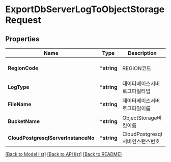 # ExportDbServerLogToObjectStorageRequest

## Properties
Name | Type | Description | Notes
------------ | ------------- | ------------- | -------------
**RegionCode** | ***string** | REGION코드 | [optional] [default to null]
**LogType** | ***string** | 데이터베이스서버로그파일타입 | [default to null]
**FileName** | ***string** | 데이터베이스서버로그파일이름 | [default to null]
**BucketName** | ***string** | ObjectStorage버킷이름 | [default to null]
**CloudPostgresqlServerInstanceNo** | ***string** | CloudPostgresql서버인스턴스번호 | [default to null]

[[Back to Model list]](../README.md#documentation-for-models) [[Back to API list]](../README.md#documentation-for-api-endpoints) [[Back to README]](../README.md)


